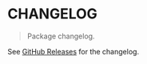 # CHANGELOG

> Package changelog.

See [GitHub Releases](https://github.com/stdlib-js/math-base-assert-is-composite/releases) for the changelog.